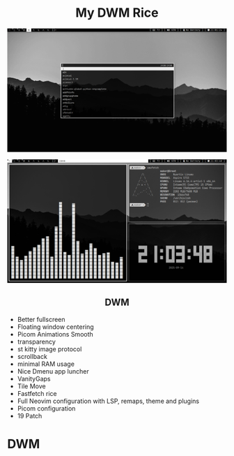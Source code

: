 <div align="center">
<h1>My DWM Rice</h1>

![Preview](image.png)

![Preview](image2.png)

<h2>DWM</h2>

</div>

- Better fullscreen
- Floating window centering
- Picom Animations Smooth
- transparency
- st kitty image protocol
- scrollback
- minimal RAM usage
- Nice Dmenu app luncher
- VanityGaps
- Tile Move
- Fastfetch rice
- Full Neovim configuration with LSP, remaps, theme and plugins
- Picom configuration
- 19 Patch
# DWM

